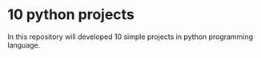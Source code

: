 # 10 python projects
In this repository will developed 10 simple projects in python programming language.


